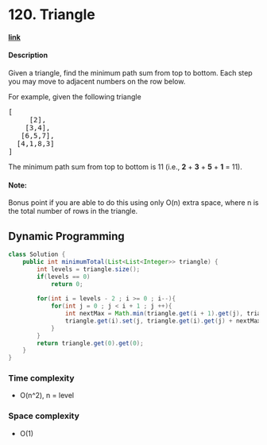 # 120. Triangle

#### [link](https://leetcode.com/problems/triangle/) 

#### Description
Given a triangle, find the minimum path sum from top to bottom. Each step you may move to adjacent numbers on the row below.

For example, given the following triangle
<pre>
[
     [2],
    [3,4],
   [6,5,7],
  [4,1,8,3]
]
</pre>
The minimum path sum from top to bottom is 11 (i.e., **2** + **3** + **5** + **1** = 11).

#### Note:
Bonus point if you are able to do this using only O(n) extra space, where n is the total number of rows in the triangle.

## Dynamic Programming
```java
class Solution {
    public int minimumTotal(List<List<Integer>> triangle) {
        int levels = triangle.size();
        if(levels == 0)
            return 0;
        
        for(int i = levels - 2 ; i >= 0 ; i--){
            for(int j = 0 ; j < i + 1 ; j ++){
                int nextMax = Math.min(triangle.get(i + 1).get(j), triangle.get(i + 1).get(j + 1));
                triangle.get(i).set(j, triangle.get(i).get(j) + nextMax);
            }
        }
        return triangle.get(0).get(0);
    }
}
```

### Time complexity
* O(n^2), n = level
### Space complexity
* O(1)